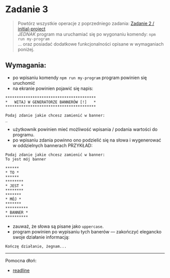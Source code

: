 # Zadanie 3

> Powtórz wszystkie operacje z poprzedniego zadania: [Zadanie 2 / initial-project](../2-initial-project/initial-project.md)  
> _JEDNAK_ program ma uruchamiać się po wygonaniu komendy: `npm run my-program`  
> ... oraz posiadać dodatkowe funkcjonalności opisane w wymaganiach poniżej.

## Wymagania:
- po wpisaniu komendy `npm run my-program` program powinien się uruchomić
- na ekranie powinien pojawić się napis:
```
****************************************
*   WITAJ W GENERATORZE BANNERÓW [!]   *
****************************************

Podaj zdanie jakie chcesz zamienić w banner:
_
```
- użytkownik powinien mieć możliwość wpisania / podania wartości do programu.
- po wpisaniu zdania powinno ono podzielić się na słowa i wygenerować w oddzielnych bannerach PRZYKŁAD:
```
Podaj zdanie jakie chcesz zamienić w banner:
To jest mój banner

******
* TO *
******
********
* JEST *
********
*******
* MÓJ *
*******
**********
* BANNER *
**********
```
- zauważ, że słowa są pisane jako `uppercase`.
- program powinien po wypisaniu tych banerów — zakończyć elegancko swoje działanie informacją:
```
Kończę działanie, żegnam...
```

----
Pomocna dłoń:

- [readline](https://nodejs.org/api/readline.html)